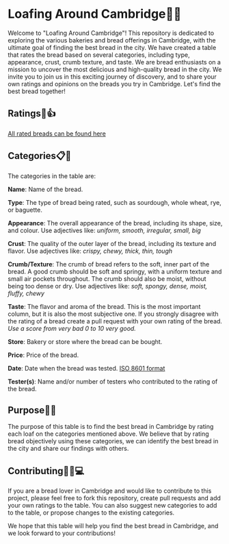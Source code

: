 # Loafing Around Cambridge🍞🌟

Welcome to "Loafing Around Cambridge"! This repository is dedicated to exploring the various bakeries and bread offerings in Cambridge, with the ultimate goal of finding the best bread in the city. We have created a table that rates the bread based on several categories, including type, appearance, crust, crumb texture, and taste. We are bread enthusiasts on a mission to uncover the most delicious and high-quality bread in the city. We invite you to join us in this exciting journey of discovery, and to share your own ratings and opinions on the breads you try in Cambridge. Let's find the best bread together!

## Ratings🌟👍

[All rated breads can be found here](./bread.md)

## Categories📋🧐

The categories in the table are:

**Name**: Name of the bread.

**Type**: The type of bread being rated, such as sourdough, whole wheat, rye, or baguette.      

**Appearance**: The overall appearance of the bread, including its shape, size, and colour. Use adjectives like: _uniform, smooth, irregular, small, big_

**Crust**: The quality of the outer layer of the bread, including its texture and flavor. Use adjectives like: _crispy, chewy, thick, thin, tough_

**Crumb/Texture**: The crumb of bread refers to the soft, inner part of the bread. A good crumb should be soft and springy, with a uniform texture and small air pockets throughout. The crumb should also be moist, without being too dense or dry. Use adjectives like: _soft, spongy, dense, moist, fluffy, chewy_

**Taste**: The flavor and aroma of the bread. This is the most important column, but it is also the most subjective one. If you strongly disagree with the rating of a bread create a pull request with your own rating of the bread. _Use a score from very bad 0 to 10 very good._ 

**Store**: Bakery or store where the bread can be bought. 

**Price**: Price of the bread.

**Date**: Date when the bread was tested. [ISO 8601 format](https://en.wikipedia.org/wiki/ISO_8601)

**Tester(s)**: Name and/or number of testers who contributed to the rating of the bread. 

## Purpose🎯🤝

The purpose of this table is to find the best bread in Cambridge by rating each loaf on the categories mentioned above. We believe that by rating bread objectively using these categories, we can identify the best bread in the city and share our findings with others.

## Contributing👥💡💻

If you are a bread lover in Cambridge and would like to contribute to this project, please feel free to fork this repository, create pull requests and add your own ratings to the table. You can also suggest new categories to add to the table, or propose changes to the existing categories.

We hope that this table will help you find the best bread in Cambridge, and we look forward to your contributions!